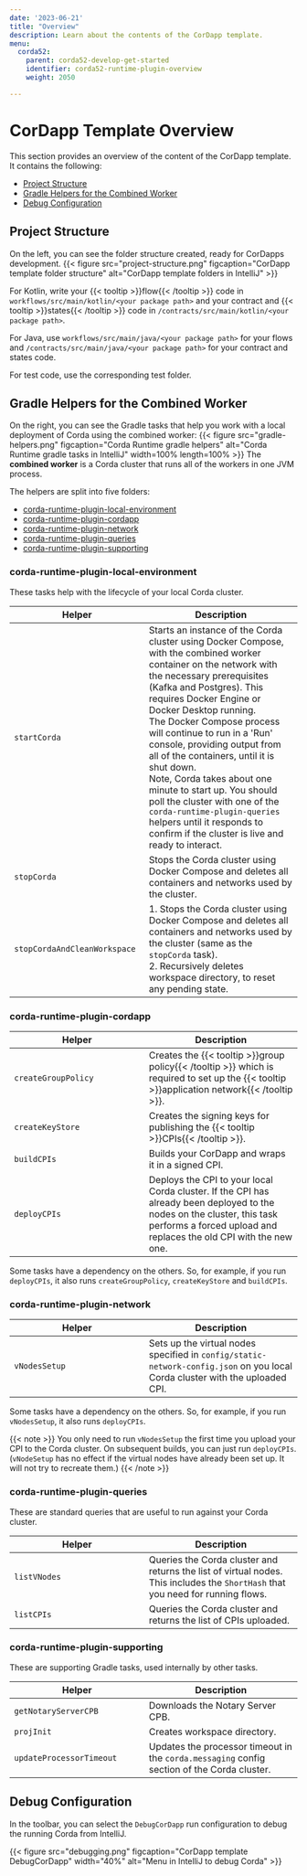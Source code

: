 ```yaml
---
date: '2023-06-21'
title: "Overview"
description: Learn about the contents of the CorDapp template.
menu:
  corda52:
    parent: corda52-develop-get-started
    identifier: corda52-runtime-plugin-overview
    weight: 2050

---
```

# CorDapp Template Overview

This section provides an overview of the content of the CorDapp template. It contains the following:

* [Project Structure](#project-structure)
* [Gradle Helpers for the Combined Worker](#gradle-helpers-for-the-combined-worker)
* [Debug Configuration](#debug-configuration)

## Project Structure

On the left, you can see the folder structure created, ready for CorDapps development.
 {{< figure src="project-structure.png" figcaption="CorDapp template folder structure" alt="CorDapp template folders in IntelliJ" >}}

For Kotlin, write your {{< tooltip >}}flow{{< /tooltip >}} code in `workflows/src/main/kotlin/<your package path>` and your contract and {{< tooltip >}}states{{< /tooltip >}} code in `/contracts/src/main/kotlin/<your package path>`.

For Java, use `workflows/src/main/java/<your package path>` for your flows and `/contracts/src/main/java/<your package path>` for your contract and states code.

For test code, use the corresponding test folder.

## Gradle Helpers for the Combined Worker

On the right, you can see the Gradle tasks that help you work with a local deployment of Corda using the combined worker:
{{< figure src="gradle-helpers.png" figcaption="Corda Runtime gradle helpers" alt="Corda Runtime gradle tasks in IntelliJ" width=100% length=100% >}}
The **combined worker** is a Corda cluster that runs all of the workers in one JVM process.

The helpers are split into five folders:

* [corda-runtime-plugin-local-environment](#corda-runtime-plugin-local-environment)
* [corda-runtime-plugin-cordapp](#corda-runtime-plugin-cordapp)
* [corda-runtime-plugin-network](#corda-runtime-plugin-network)
* [corda-runtime-plugin-queries](#corda-runtime-plugin-queries)
* [corda-runtime-plugin-supporting](#corda-runtime-plugin-supporting)

### corda-runtime-plugin-local-environment

These tasks help with the lifecycle of your local Corda cluster.

| <div style="width:220px">Helper   </div> | Description                                                                                                                                                                                                                                                                                                                                                                                                                                                                                                                                                                                  |
| ---------------------------------------- | -------------------------------------------------------------------------------------------------------------------------------------------------------------------------------------------------------------------------------------------------------------------------------------------------------------------------------------------------------------------------------------------------------------------------------------------------------------------------------------------------------------------------------------------------------------------------------------------- |
| `startCorda`                             | Starts an instance of the Corda cluster using Docker Compose, with the combined worker container on the network with the necessary prerequisites (Kafka and Postgres). This requires Docker Engine or Docker Desktop running.<br> The Docker Compose process will continue to run in a 'Run' console, providing output from all of the containers, until it is shut down. <br> Note, Corda takes about one minute to start up. You should poll the cluster with one of the `corda-runtime-plugin-queries` helpers until it responds to confirm if the cluster is live and ready to interact. |
| `stopCorda`                              | Stops the Corda cluster using Docker Compose and deletes all containers and networks used by the cluster.                                                                                                                                                                                                                                                                                                                                                                                                                                                                                    |
| `stopCordaAndCleanWorkspace`             | 1. Stops the Corda cluster using Docker Compose and deletes all containers and networks used by the cluster (same as the `stopCorda` task). <br> 2. Recursively deletes workspace directory, to reset any pending state.                                                                                                                                                                                                                                                                                                                                                                      |

### corda-runtime-plugin-cordapp

| <div style="width:220px">Helper</div> | Description                                                                                                                                                                                  |
| ------------------------------------- | -------------------------------------------------------------------------------------------------------------------------------------------------------------------------------------------- |
| `createGroupPolicy`                   | Creates the {{< tooltip >}}group policy{{< /tooltip >}} which is required to set up the {{< tooltip >}}application network{{< /tooltip >}}.                                                  |
| `createKeyStore`                      | Creates the signing keys for publishing the {{< tooltip >}}CPIs{{< /tooltip >}}.                                                                                                             |
| `buildCPIs`                           | Builds your CorDapp and wraps it in a signed CPI.                                                                                                                                            |
| `deployCPIs`                          | Deploys the CPI to your local Corda cluster. If the CPI has already been deployed to the nodes on the cluster, this task performs a forced upload and replaces the old CPI with the new one. |

Some tasks have a dependency on the others. So, for example, if you run `deployCPIs`, it also runs `createGroupPolicy`, `createKeyStore` and `buildCPIs`.

### corda-runtime-plugin-network

| <div style="width:220px">Helper</div> | Description                                                                                                                  |
| ------------------------------------- | ---------------------------------------------------------------------------------------------------------------------------- |
| `vNodesSetup`                         | Sets up the virtual nodes specified in `config/static-network-config.json` on you local Corda cluster with the uploaded CPI. |

Some tasks have a dependency on the others. So, for example, if you run `vNodesSetup`, it also runs `deployCPIs`.

{{< note >}}
You only need to run `vNodesSetup` the first time you upload your CPI to the Corda cluster. On subsequent builds, you can just run `deployCPIs`. (`vNodeSetup` has no effect if the virtual nodes have already been set up. It will not try to recreate them.)
{{< /note >}}

### corda-runtime-plugin-queries

These are standard queries that are useful to run against your Corda cluster.

| <div style="width:220px">Helper</div> | Description                                                                                                               |
| ------------------------------------- | ------------------------------------------------------------------------------------------------------------------------- |
| `listVNodes`                          | Queries the Corda cluster and returns the list of virtual nodes. This includes the `ShortHash` that you  need for running flows. |
| `listCPIs`                            | Queries the Corda cluster and returns the list of CPIs uploaded.                                                          |

### corda-runtime-plugin-supporting

These are supporting Gradle tasks, used internally by other tasks.

| <div style="width:220px">Helper</div> | Description                                                                                 |
| ------------------------------------- | ------------------------------------------------------------------------------------------- |
| `getNotaryServerCPB`                  | Downloads the Notary Server CPB.                                                            |
| `projInit`                            | Creates workspace directory.                                                                |
| `updateProcessorTimeout`              | Updates the processor timeout in the `corda.messaging` config section of the Corda cluster. |

## Debug Configuration

In the toolbar, you can select the `DebugCorDapp` run configuration to debug the running Corda from IntelliJ.

{{< figure src="debugging.png" figcaption="CorDapp template DebugCorDapp" width="40%" alt="Menu in IntelliJ to debug Corda" >}}
